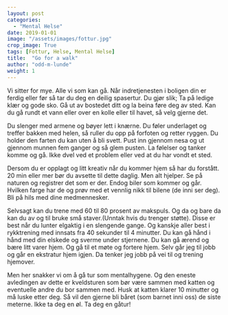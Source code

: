 ```yaml
---
layout: post
categories:
  - "Mental Helse"
date: 2019-01-01
image: "/assets/images/fottur.jpg"
crop_image: True
tags: [Fottur, Helse, Mental Helse]
title:  "Go for a walk"
author: "odd-m-lunde"
weight: 1
---
```



Vi sitter for mye. Alle vi som kan gå. Når indretjenesten i boligen din er ferdig eller før så tar du deg en deilig spasertur. Du gjør slik; Ta på ledige klær og gode sko. Gå ut av bostedet ditt og la beina føre deg av sted. Kan du gå rundt et vann eller over en kolle eller til havet, så velg gjerne det.

Du slenger med armene og bøyer lett i knærne. Du føler underlaget og treffer bakken med helen, så ruller du opp på forfoten og retter ryggen. Du holder den farten du kan uten å bli svett. Pust inn gjennom nesa og ut gjennom munnen fem ganger og så glem pusten. La følelser og tanker komme og gå. Ikke dvel ved et problem eller ved at du har vondt et sted.

Dersom du er opplagt og litt kreativ når du kommer hjem så har du forstått. 20 min eller mer bør du avsette til dette daglig. Men alt hjelper. Se på naturen og registrer det som er der. Endog biler som kommer og går. Hvilken farge har de og prøv med et vennlig nikk til bilene (de inni ser deg). Bli på hils med dine medmennesker.

Selvsagt kan du trene med 60 til 80 prosent av makspuls. Og da og bare da kan du av og til bruke små staver.(Unntak hvis du trenger støtte). Disse er best når du lunter elgaktig i en slengende gange. Og kanskje aller best i rykktrening med innsats fra 40 sekunder til 4 minutter. Du kan gå hånd i hånd med din elskede og sverme under stjernene. Du kan gå ærend og bære litt varer hjem. Og gå til et møte og fortere hjem. Selv går jeg til jobb og går en ekstratur hjem igjen. Da tenker jeg jobb på vei til og trening hjemover.

Men her snakker vi om å gå tur som mentalhygene. Og den eneste avledingen av dette er kveldsturen som bør være sammen med katten og eventuelle andre du bor sammen med. Husk at katten klarer 10 minutter og må luske etter deg. Så vil den gjerne bli båret (som barnet inni oss) de siste meterne. Ikke ta deg en øl. Ta deg en gåtur!
